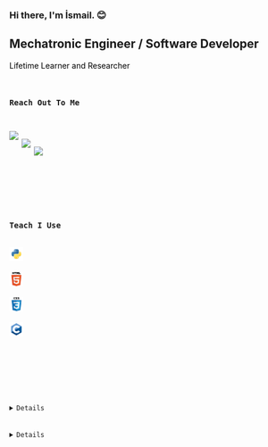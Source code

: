 
### Hi there, I'm İsmail. :blush:

## Mechatronic Engineer / Software Developer

<font color="black">Lifetime Learner and Researcher <code /> </font>

### Reach Out To Me

[<img  width="22" src="https://simpleicons.org/icons/instagram.svg" align="left" />][instagram]
[<img  width="22" src="https://simpleicons.org/icons/twitter.svg" align="left" />][twitter]
[<img  width="22" src="https://simpleicons.org/icons/linkedin.svg" align="left" />][linkedin]

<br />
<br />


### Teach I Use 

<img src="https://raw.githubusercontent.com/github/explore/80688e429a7d4ef2fca1e82350fe8e3517d3494d/topics/python/python.png" widht="25" height="25">

<img src="https://raw.githubusercontent.com/github/explore/80688e429a7d4ef2fca1e82350fe8e3517d3494d/topics/html/html.png" widht="25" height="25">

<img src="https://raw.githubusercontent.com/github/explore/80688e429a7d4ef2fca1e82350fe8e3517d3494d/topics/css/css.png" widht="25" height="25">

<img src="https://raw.githubusercontent.com/github/explore/f3e22f0dca2be955676bc70d6214b95b13354ee8/topics/c/c.png" widht="25" height="25">
<br />
<br />
<br />

<details>
<sunmary>:bulb: Github Stats</sunmary>
<img src="https://github-readme-stats.vercel.app/api?username=coderismail1&theme=radical">
</details>


<details>
<sunmary>:bulb: Most Used Languages</sunmary>
<img src="https://github-readme-stats.vercel.app/api/top-langs/?username=coderismail1&layout=compact&theme=radical">
</details>
















[instagram]: https://www.instagram.com/ismailmillii/
[twitter]: https://twitter.com/Coderismail1
[linkedin]: https://www.linkedin.com/in/ismail-milli-5037a6214/




